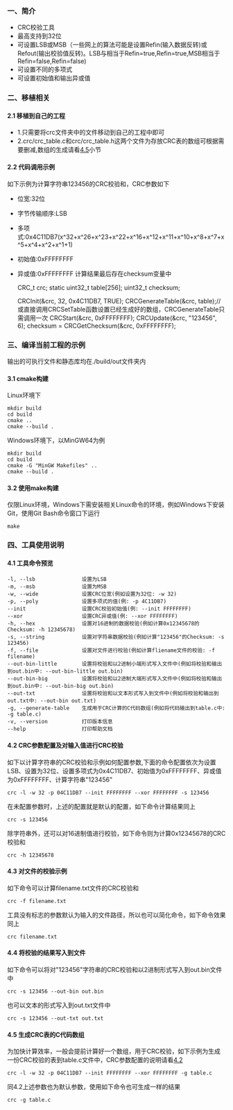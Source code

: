 ### 一、简介
- CRC校验工具
- 最高支持到32位
- 可设置LSB或MSB（一些网上的算法可能是设置Refin(输入数据反转)或Refout(输出校验值反转)。LSB与相当于Refin=true,Refin=true,MSB相当于Refin=false,Refin=false)
- 可设置不同的多项式
- 可设置初始值和输出异或值

### 二、移植相关
#### 2.1 移植到自己的工程
- 1.只需要将crc文件夹中的文件移动到自己的工程中即可
- 2.crc/crc_table.c和crc/crc_table.h这两个文件为存放CRC表的数组可根据需要删减,数组的生成请看[4.5](#45-生成crc表的c代码数组)小节
#### 2.2 代码调用示例
如下示例为计算字符串123456的CRC校验和，CRC参数如下
- 位宽:32位
- 字节传输顺序:LSB
- 多项式:0x4C11DB7(x^32+x^26+x^23+x^22+x^16+x^12+x^11+x^10+x^8+x^7+x^5+x^4+x^2+x^1+1)
- 初始值:0xFFFFFFFF
- 异或值:0xFFFFFFFF
计算结果最后存在checksum变量中

    CRC_t crc;
    static uint32_t table[256];
    uint32_t checksum;
    
    CRCInit(&crc, 32, 0x4C11DB7, TRUE);
    CRCGenerateTable(&crc, table);//或直接调用CRCSetTable函数设置已经生成好的数组，CRCGenerateTable只需调用一次
    CRCStart(&crc, 0xFFFFFFFF);
    CRCUpdate(&crc, "123456", 6);
    checksum = CRCGetChecksum(&crc, 0xFFFFFFFF);

### 三、编译当前工程的示例
输出的可执行文件和静态库均在./build/out文件夹内
#### 3.1 cmake构建
Linux环境下

    mkdir build
    cd build
    cmake ..
    cmake --build .

Windows环境下，以MinGW64为例

    mkdir build
    cd build
    cmake -G "MinGW Makefiles" ..
    cmake --build .

#### 3.2 使用make构建
仅限Linux环境，Windows下需安装相关Linux命令的环境，例如Windows下安装Git，使用Git Bash命令窗口下运行

    make

### 四、工具使用说明
#### 4.1 工具命令预览

    -l, --lsb               设置为LSB
    -m, --msb               设置为MSB
    -w, --wide              设置CRC位宽(例如设置为32位: -w 32)
    -p, --poly              设置多项式的值(例: -p 4C11DB7)
    --init                  设置CRC校验初始值(例: --init FFFFFFFF)
    --xor                   设置CRC异或值(例: --xor FFFFFFFF)
    -h, --hex               设置对16进制的数据校验(例如计算0x12345678的Checksum: -h 12345678)
    -s, --string            设置对字符串数据校验(例如计算"123456"的Checksum: -s 123456)
    -f, --file              设置对文件进行校验(例如计算fliename文件的校验: -f filename)
    --out-bin-little        设置将校验和以2进制小端形式写入文件中(例如将校验和输出到out.bin中: --out-bin-little out.bin)
    --out-bin-big           设置将校验和以2进制大端形式写入文件中(例如将校验和输出到out.bin中: --out-bin-big out.bin)
    --out-txt               设置将校验和以文本形式写入到文件中(例如将校验和输出到out.txt中: --out-bin out.txt)
    -g, --generate-table    生成用于CRC计算的C代码数组(例如将代码输出到table.c中: -g table.c)
    -v, --version           打印版本信息
    --help                  打印帮助文档

#### 4.2 CRC参数配置及对输入值进行CRC校验
如下以计算字符串的CRC校验和示例如何配置参数,下面的命令配置依次为设置LSB、设置为32位、设置多项式为0x4C11DB7、初始值为0xFFFFFFFF、异或值为0xFFFFFFFF、计算字符串"123456"

    crc -l -w 32 -p 04C11DB7 --init FFFFFFFF --xor FFFFFFFF -s 123456

在未配置参数时，上述的配置就是默认的配置，如下命令计算结果同上

    crc -s 123456

除字符串外，还可以对16进制值进行校验，如下命令则为计算0x12345678的CRC校验和

    crc -h 12345678

#### 4.3 对文件的校验示例
如下命令可以计算filename.txt文件的CRC校验和

    crc -f filename.txt

工具没有标志的参数默认为输入的文件路径，所以也可以简化命令，如下命令效果同上

    crc filename.txt

#### 4.4 将校验的结果写入到文件
如下命令可以将对"123456"字符串的CRC校验和以2进制形式写入到out.bin文件中

    crc -s 123456 --out-bin out.bin

也可以文本的形式写入到out.txt文件中

    crc -s 123456 --out-txt out.txt

#### 4.5 生成CRC表的C代码数组
为加快计算效率，一般会提前计算好一个数组，用于CRC校验，如下示例为生成一份CRC校验的表到table.c文件中，CRC参数配置的说明请看[4.2](#42-crc参数配置及对输入值进行crc校验)

    crc -l -w 32 -p 04C11DB7 --init FFFFFFFF --xor FFFFFFFF -g table.c

同4.2上述参数也为默认参数，使用如下命令也可生成一样的结果

    crc -g table.c

